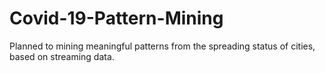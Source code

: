 # Covid-19-Pattern-Mining
Planned to mining meaningful patterns from the spreading status of cities, based on streaming data.
